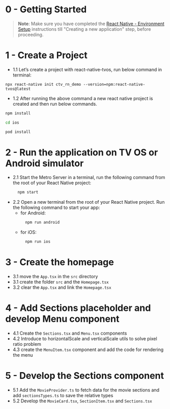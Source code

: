 # 0 - Getting Started

>**Note**: Make sure you have completed the [React Native - Environment Setup](https://reactnative.dev/docs/environment-setup) instructions till "Creating a new application" step, before proceeding.

# 1 - Create a Project
- 1.1 Let’s create a project with react-native-tvos, run below command in terminal:

```​
​npx react-native init ctv_rn_demo --version=npm:react-native-tvos@latest
```

- 1.2 After running the above command a new react native project is created and then run below commands.

```bash
npm install

cd ios

pod install
```

# 2 - Run the application on TV OS or Android simulator
- 2.1 Start the Metro Server in a terminal, run the following command from the root of your React Native project:
  ```bash
    npm start
  ```
- 2.2 Open a new terminal from the root of your React Native project. Run the following command to start your app:
  - for Android:
    ```bash
      npm run android
    ```
  - for iOS:
    ```bash
      npm run ios
    ```

# 3 - Create the homepage
- 3.1 move the ```App.tsx``` in the ```src``` directory
- 3.1 create the folder ```src``` and the ```Homepage.tsx```
- 3.2 clear the ```App.tsx``` and link the ```Homepage.tsx```

# 4 - Add Sections placeholder and develop Menu component
- 4.1 Create the ```Sections.tsx``` and ```Menu.tsx``` components
- 4.2 Introduce to horizontalScale and verticalScale utils to solve pixel ratio problem
- 4.3 create the ```MenuItem.tsx``` component and add the code for rendering the menu

# 5 - Develop the Sections component
- 5.1 Add the ```MovieProvider.ts``` to fetch data for the movie sections and add ```sectionsTypes.ts``` to save the relative types
- 5.2 Develop the ```MovieCard.tsx```, ```SectionItem.tsx``` and ```Sections.tsx```